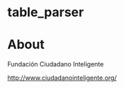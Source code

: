 table_parser
============


# About

Fundación Ciudadano Inteligente

http://www.ciudadanointeligente.org/
